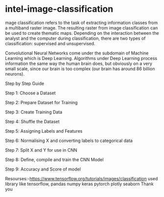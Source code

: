 # intel-image-classification

mage classification refers to the task of extracting information classes from a multiband raster image. 
The resulting raster from image classification can be used to create thematic maps. Depending on the interaction between the 
analyst and the computer during classification, there are two types of classification: supervised and unsupervised.

Convolutional Neural Networks come under the subdomain of Machine Learning which is Deep Learning. 
Algorithms under Deep Learning process information the same way the human brain does, 
but obviously on a very small scale, since our brain is too complex (our brain has around 86 billion neurons).



Step by Step Guide

Step 1: Choose a Dataset

Step 2: Prepare Dataset for Training

Step 3: Create Training Data

Step 4: Shuffle the Dataset

Step 5: Assigning Labels and Features

Step 6: Normalising X and converting labels to categorical data

Step 7: Split X and Y for use in CNN

Step 8: Define, compile and train the CNN Model

Step 9: Accuracy and Score of model


Resourses:-https://www.tensorflow.org/tutorials/images/classification
used library like
tensorflow,
pandas
numpy
keras
pytorch
plotly
seaborn 
Thank you
